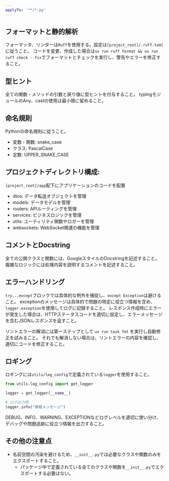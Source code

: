 ```yaml
---
applyTo: '**/*.py'
---
```


## フォーマットと静的解析

フォーマッタ、リンターは`Ruff`を使用する。設定は`[project_root]/.ruff.toml`に従うこと。
コードを変更、作成した場合は`uv run ruff format && uv run ruff check --fix`でフォーマットとチェックを実行し、警告やエラーを修正すること。

## 型ヒント

全ての関数・メソッドの引数と戻り値に型ヒントを付与すること。
typingモジュールのAny、castの使用は最小限に留めること。

## 命名規則

Pythonの命名規則に従うこと。

- 変数・関数: snake_case
- クラス: PascalCase
- 定数: UPPER_SNAKE_CASE

## プロジェクトディレクトリ構成:

`[project_root]/app`配下にアプリケーションのコードを配置

- dtos: データ転送オブジェクトを管理
- models: データモデルを管理
- routers: APIルーティングを管理
- services: ビジネスロジックを管理
- utils: ユーティリティ関数やロガーを管理
- websockets: WebSocket関連の機能を管理

## コメントとDocstring

全ての公開クラスと関数には、GoogleスタイルのDocstringを記述すること。
複雑なロジックには処理内容を説明するコメントを記述すること。

## エラーハンドリング

`try...except`ブロックでは具体的な例外を捕捉し、`except Exception`は避けること。
exceptionのメッセージは具体的で問題の特定に役立つ情報を含め、`logger.exception`を使用してログに記録すること。
レスポンス作成時にエラーが発生した場合は、HTTPステータスコードを適切に設定し、エラーメッセージを含むJSONレスポンスを返すこと。

リントエラーの解消には第一ステップとして `uv run task fmt` を実行し自動修正を試みること。
それでも解消しない場合は、リントエラーの内容を確認し、適切にコードを修正すること。

## ロギング

ロギングには`utils/log_config`で定義されている`logger`を使用すること。

```python
from utils.log_config import get_logger

logger = get_logger(__name__)

# ログ出力例
logger.info("情報メッセージ")
```

DEBUG、INFO、WARNING、EXCEPTIONなどログレベルを適切に使い分け、デバッグや問題追跡に役立つ情報を出力すること。

## その他の注意点

- 名前空間の汚染を避けるため、`__init__.py`では必要なクラスや関数のみをエクスポートすること。
  - パッケージ中で定義されている全てのクラスや関数を`__init__.py`でエクスポートする必要はない。
